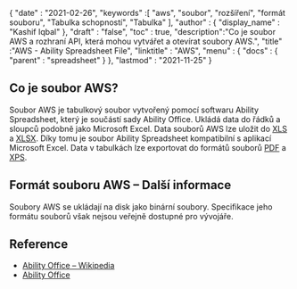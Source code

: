 {
  "date" : "2021-02-26",
  "keywords" :[ "aws", "soubor", "rozšíření", "formát souboru", "Tabulka schopností", "Tabulka" ],
  "author" : {
    "display_name" : "Kashif Iqbal"
},
  "draft" : "false",
  "toc" : true,
  "description":"Co je soubor AWS a rozhraní API, která mohou vytvářet a otevírat soubory AWS.",
  "title" :"AWS - Ability Spreadsheet File",
  "linktitle" : "AWS",
  "menu" : {
    "docs" : {
      "parent" : "spreadsheet"
}
},
  "lastmod" : "2021-11-25"
}

## Co je soubor AWS?

Soubor AWS je tabulkový soubor vytvořený pomocí softwaru Ability Spreadsheet, který je součástí sady Ability Office. Ukládá data do řádků a sloupců podobně jako Microsoft Excel. Data souborů AWS lze uložit do [XLS](/cs/spreadsheet/xls/) a [XLSX](/cs/spreadsheet/xlsx). Díky tomu je soubor Ability Spreadsheet kompatibilní s aplikací Microsoft Excel. Data v tabulkách lze exportovat do formátů souborů [PDF](/cs/pdf/) a [XPS](/cs/page-description-language/xps/).

## Formát souboru AWS – Další informace

Soubory AWS se ukládají na disk jako binární soubory. Specifikace jeho formátu souborů však nejsou veřejně dostupné pro vývojáře.

## Reference ##

* [Ability Office – Wikipedia](https://en.wikipedia.org/wiki/Ability_Office)
* [Ability Office](https://www.ability.com/en/home/home)

